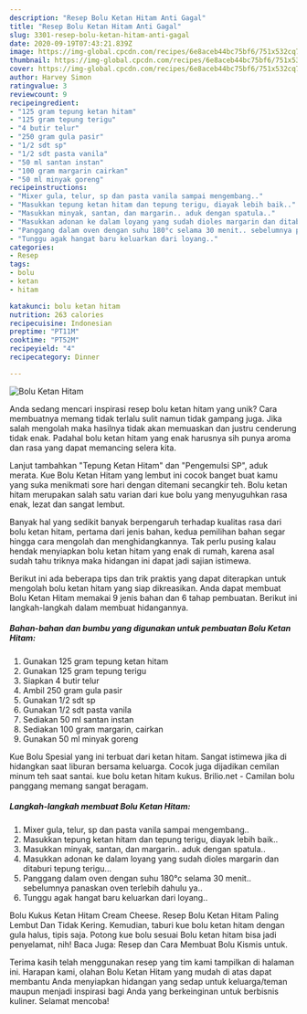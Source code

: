 ```yaml
---
description: "Resep Bolu Ketan Hitam Anti Gagal"
title: "Resep Bolu Ketan Hitam Anti Gagal"
slug: 3301-resep-bolu-ketan-hitam-anti-gagal
date: 2020-09-19T07:43:21.839Z
image: https://img-global.cpcdn.com/recipes/6e8aceb44bc75bf6/751x532cq70/bolu-ketan-hitam-foto-resep-utama.jpg
thumbnail: https://img-global.cpcdn.com/recipes/6e8aceb44bc75bf6/751x532cq70/bolu-ketan-hitam-foto-resep-utama.jpg
cover: https://img-global.cpcdn.com/recipes/6e8aceb44bc75bf6/751x532cq70/bolu-ketan-hitam-foto-resep-utama.jpg
author: Harvey Simon
ratingvalue: 3
reviewcount: 9
recipeingredient:
- "125 gram tepung ketan hitam"
- "125 gram tepung terigu"
- "4 butir telur"
- "250 gram gula pasir"
- "1/2 sdt sp"
- "1/2 sdt pasta vanila"
- "50 ml santan instan"
- "100 gram margarin cairkan"
- "50 ml minyak goreng"
recipeinstructions:
- "Mixer gula, telur, sp dan pasta vanila sampai mengembang.."
- "Masukkan tepung ketan hitam dan tepung terigu, diayak lebih baik.."
- "Masukkan minyak, santan, dan margarin.. aduk dengan spatula.."
- "Masukkan adonan ke dalam loyang yang sudah dioles margarin dan ditaburi tepung terigu..."
- "Panggang dalam oven dengan suhu 180°c selama 30 menit.. sebelumnya panaskan oven terlebih dahulu ya.."
- "Tunggu agak hangat baru keluarkan dari loyang.."
categories:
- Resep
tags:
- bolu
- ketan
- hitam

katakunci: bolu ketan hitam 
nutrition: 263 calories
recipecuisine: Indonesian
preptime: "PT11M"
cooktime: "PT52M"
recipeyield: "4"
recipecategory: Dinner

---
```



![Bolu Ketan Hitam](https://img-global.cpcdn.com/recipes/6e8aceb44bc75bf6/751x532cq70/bolu-ketan-hitam-foto-resep-utama.jpg)

Anda sedang mencari inspirasi resep bolu ketan hitam yang unik? Cara membuatnya memang tidak terlalu sulit namun tidak gampang juga. Jika salah mengolah maka hasilnya tidak akan memuaskan dan justru cenderung tidak enak. Padahal bolu ketan hitam yang enak harusnya sih punya aroma dan rasa yang dapat memancing selera kita.

Lanjut tambahkan &#34;Tepung Ketan Hitam&#34; dan &#34;Pengemulsi SP&#34;, aduk merata. Kue Bolu Ketan Hitam yang lembut ini cocok banget buat kamu yang suka menikmati sore hari dengan ditemani secangkir teh. Bolu ketan hitam merupakan salah satu varian dari kue bolu yang menyuguhkan rasa enak, lezat dan sangat lembut.

Banyak hal yang sedikit banyak berpengaruh terhadap kualitas rasa dari bolu ketan hitam, pertama dari jenis bahan, kedua pemilihan bahan segar hingga cara mengolah dan menghidangkannya. Tak perlu pusing kalau hendak menyiapkan bolu ketan hitam yang enak di rumah, karena asal sudah tahu triknya maka hidangan ini dapat jadi sajian istimewa.


Berikut ini ada beberapa tips dan trik praktis yang dapat diterapkan untuk mengolah bolu ketan hitam yang siap dikreasikan. Anda dapat membuat Bolu Ketan Hitam memakai 9 jenis bahan dan 6 tahap pembuatan. Berikut ini langkah-langkah dalam membuat hidangannya.

<!--inarticleads1-->

##### Bahan-bahan dan bumbu yang digunakan untuk pembuatan Bolu Ketan Hitam:

1. Gunakan 125 gram tepung ketan hitam
1. Gunakan 125 gram tepung terigu
1. Siapkan 4 butir telur
1. Ambil 250 gram gula pasir
1. Gunakan 1/2 sdt sp
1. Gunakan 1/2 sdt pasta vanila
1. Sediakan 50 ml santan instan
1. Sediakan 100 gram margarin, cairkan
1. Gunakan 50 ml minyak goreng


Kue Bolu Spesial yang ini terbuat dari ketan hitam. Sangat istimewa jika di hidangkan saat liburan bersama keluarga. Cocok juga dijadikan cemilan minum teh saat santai. kue bolu ketan hitam kukus. Brilio.net - Camilan bolu panggang memang sangat beragam. 

<!--inarticleads2-->

##### Langkah-langkah membuat Bolu Ketan Hitam:

1. Mixer gula, telur, sp dan pasta vanila sampai mengembang..
1. Masukkan tepung ketan hitam dan tepung terigu, diayak lebih baik..
1. Masukkan minyak, santan, dan margarin.. aduk dengan spatula..
1. Masukkan adonan ke dalam loyang yang sudah dioles margarin dan ditaburi tepung terigu...
1. Panggang dalam oven dengan suhu 180°c selama 30 menit.. sebelumnya panaskan oven terlebih dahulu ya..
1. Tunggu agak hangat baru keluarkan dari loyang..


Bolu Kukus Ketan Hitam Cream Cheese. Resep Bolu Ketan Hitam Paling Lembut Dan Tidak Kering. Kemudian, taburi kue bolu ketan hitam dengan gula halus, tipis saja. Potong kue bolu sesuai Bolu ketan hitam bisa jadi penyelamat, nih! Baca Juga: Resep dan Cara Membuat Bolu Kismis untuk. 

Terima kasih telah menggunakan resep yang tim kami tampilkan di halaman ini. Harapan kami, olahan Bolu Ketan Hitam yang mudah di atas dapat membantu Anda menyiapkan hidangan yang sedap untuk keluarga/teman maupun menjadi inspirasi bagi Anda yang berkeinginan untuk berbisnis kuliner. Selamat mencoba!
